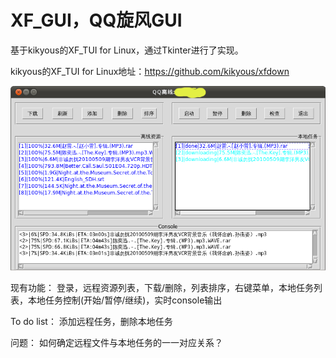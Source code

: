# XF_GUI，QQ旋风GUI

基于kikyous的XF_TUI for Linux，通过Tkinter进行了实现。

kikyous的XF_TUI for Linux地址：https://github.com/kikyous/xfdown

![](https://github.com/spartty/xf_gui/blob/alpha/screenshot.png)


现有功能：
登录，远程资源列表，下载/删除，列表排序，右键菜单，本地任务列表，本地任务控制(开始/暂停/继续)，实时console输出

To do list：
添加远程任务，删除本地任务

问题：
如何确定远程文件与本地任务的一一对应关系？
